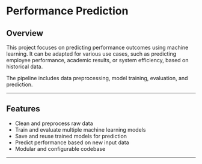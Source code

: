 # Performance Prediction

## Overview

This project focuses on predicting performance outcomes using machine learning. It can be adapted for various use cases, such as predicting employee performance, academic results, or system efficiency, based on historical data.

The pipeline includes data preprocessing, model training, evaluation, and prediction.

---

## Features

- Clean and preprocess raw data
- Train and evaluate multiple machine learning models
- Save and reuse trained models for prediction
- Predict performance based on new input data
- Modular and configurable codebase

---
